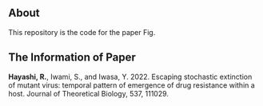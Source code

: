 ## About
This repository is the code for the paper Fig.</br>

## The Information of Paper
**Hayashi, R.**, Iwami, S., and Iwasa, Y. 2022. Escaping stochastic extinction of mutant virus: temporal pattern of
emergence of drug resistance within a host. Journal of Theoretical Biology, 537, 111029.
